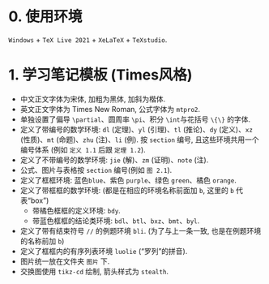# 0. 使用环境

`Windows` + `TeX Live 2021` + `XeLaTeX` + `TeXstudio`.

# 1. 学习笔记模板 (Times风格)

- 中文正文字体为宋体, 加粗为黑体, 加斜为楷体. 
- 英文正文字体为 Times New Roman, 公式字体为 `mtpro2`.
- 单独设置了偏导 `\partial`、圆周率 `\pi`、积分 `\int`与花括号 `\{\}` 的字体. 
- 定义了带编号的数学环境: `dl` (定理)、`yl` (引理)、`tl` (推论)、`dy` (定义)、`xz` (性质)、`mt` (命题)、`zhu` (注)、`li` (例). 按 `section` 编号, 且这些环境共用一个编号体系 (例如 `定义 1.1` 后跟 `定理 1.2`).
- 定义了不带编号的数学环境: `jie` (解)、`zm` (证明)、`note` (注).
- 公式、图片与表格按 `section` 编号(例如 `图 2.1`).
- 定义了框框环境: 蓝色`blue`、紫色 `purple`、绿色 `green`、橘色 `orange`.
- 定义了带框框的数学环境: (都是在相应的环境名称前面加 `b`, 这里的 `b` 代表“box”)
    - 带橘色框框的定义环境: `bdy`.
    - 带蓝色框框的结论类环境: `bdl`、`btl`、`bxz`、`bmt`、`byl`.
- 定义了带有结束符号 `//` 的例题环境 `bli`. (为了与上一条一致, 也是在例题环境的名称前加 `b`)
- 定义了框框内的有序列表环境 `luolie` (“罗列”的拼音). 
- 图片统一放在文件夹 `图片` 下.
- 交换图使用 `tikz-cd` 绘制, 箭头样式为 `stealth`. 
